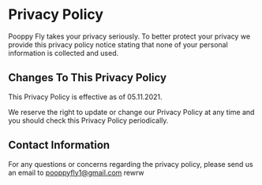 # Privacy Policy

Pooppy Fly takes your privacy seriously. To better protect your privacy we provide this privacy policy notice stating that none of your personal information is collected and used.

## Changes To This Privacy Policy

This Privacy Policy is effective as of 05.11.2021.

We reserve the right to update or change our Privacy Policy at any time and you should check this Privacy Policy periodically. 

## Contact Information

For any questions or concerns regarding the privacy policy, please send us an email to pooppyfly1@gmail.com
rewrw
